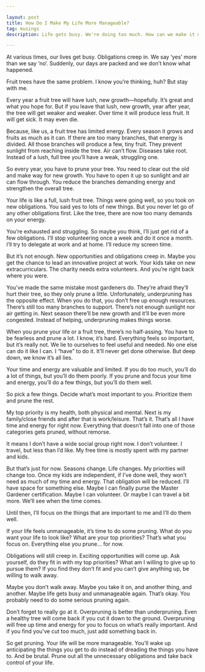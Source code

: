 ```yaml
---

layout: post
title: How Do I Make My Life More Manageable?
tag: musings
description: Life gets busy. We're doing too much. How can we make it more manageable and simplify? To do that, you are going to think like a gardener.

---
```


At various times, our lives get busy. Obligations creep in. We say ‘yes’ more than we say ‘no‘. Suddenly, our days are packed and we don’t know what happened. 

Fruit trees have the same problem. I know you’re thinking, huh? But stay with me. 

<!--more-->

Every year a fruit tree will have lush, new growth—hopefully. It’s great and what you hope for. But if you leave that lush, new growth, year after year, the tree will get weaker and weaker. Over time it will produce less fruit. It will get sick. It may even die.

Because, like us, a fruit tree has limited energy. Every season it grows and fruits as much as it can. If there are too many branches, that energy is divided. All those branches will produce a few, tiny fruit. They prevent sunlight from reaching inside the tree. Air can’t flow. Diseases take root. Instead of a lush, full tree you’ll have a weak, struggling one.

So every year, you have to prune your tree. You need to clear out the old and make way for new growth. You have to open it up so sunlight and air can flow through. You reduce the branches demanding energy and strengthen the overall tree.

Your life is like a full, lush fruit tree. Things were going well, so you took on new obligations. You said yes to lots of new things. But you never let go of any other obligations first. Like the tree, there are now too many demands on your energy. 

You’re exhausted and struggling. So maybe you think, I’ll just get rid of a few obligations. I’ll stop volunteering once a week and do it once a month. I’ll try to delegate at work and at home. I’ll reduce my screen time.

But it’s not enough. New opportunities and obligations creep in. Maybe you get the chance to lead an innovative project at work. Your kids take on new extracurriculars. The charity needs extra volunteers.  And you’re right back where you were.

You’ve made the same mistake most gardeners do. They’re afraid they’ll hurt their tree, so they only prune a little. Unfortunately, underpruning has the opposite effect. When you do that, you don’t free up enough resources. There’s still too many branches to support. There’s not enough sunlight nor air getting in. Next season there’ll be new growth and it’ll be even more congested. Instead of helping, underpruning makes things worse.

When you prune your life or a fruit tree, there’s no half-assing. You have to be fearless and prune a lot. I know, it’s hard. Everything feels so important, but it’s really not. We lie to ourselves to feel useful and needed. No one else can do it like I can. I “have” to do it. It’ll never get done otherwise. But deep down, we know it’s all lies.

Your time and energy are valuable and limited. If you do too much, you’ll do a lot of things, but you’ll do them poorly. If you prune and focus your time and energy, you’ll do a few things, but you’ll do them well.

So pick a few things. Decide what’s most important to you. Prioritize them and prune the rest.

My top priority is my health, both physical and mental. Next is my family/close friends and after that is work/leisure. That’s it. That’s all I have time and energy for right now. Everything that doesn’t fall into one of those categories gets pruned, without remorse. 

It means I don’t have a wide social group right now. I don’t volunteer. I travel, but less than I’d like. My free time is mostly spent with my partner and kids.

But that’s just for now. Seasons change. Life changes. My priorities will change too. Once my kids are independent, if I’ve done well, they won’t need as much of my time and energy. That obligation will be reduced. I’ll have space for something else. Maybe I can finally purse the Master Gardener certification. Maybe I can volunteer. Or maybe I can travel a bit more. We’ll see when the time comes.

Until then, I’ll focus on the things that are important to me and I’ll do them well.

If your life feels unmanageable, it’s time to do some pruning. What do you want your life to look like? What are your top priorities? That’s what you focus on. Everything else you prune… for now. 

Obligations will still creep in. Exciting opportunities will come up. Ask yourself, do they fit in with my top priorities? What am I willing to give up to pursue them? If you find they don’t fit and you can’t give anything up, be willing to walk away.

Maybe you don’t walk away. Maybe you take it on, and another thing, and another. Maybe life gets busy and unmanageable again. That’s okay. You probably need to do some serious pruning again.

Don’t forget to really go at it. Overpruning is better than underpruning. Even a healthy tree will come back if you cut it down to the ground. Overpruning will free up time and energy for you to focus on what’s really important. And if you find you’ve cut too much, just add something back in.

So get pruning. Your life will be more manageable. You’ll wake up anticipating the things you get to do instead of dreading the things you have to. And be brutal. Prune out all the unnecessary obligations and take back control of your life.


